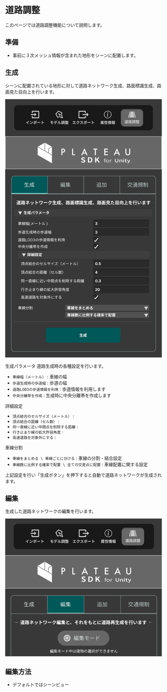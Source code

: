 # 道路調整

このページでは道路調整機能について説明します。

## 準備

- 事前に３次メッシュ情報が含まれた地形をシーンに配置します。

## 生成

シーンに配置されている地形に対して道路ネットワーク生成、路面標識生成、路面見た目向上を行います。

![](../resources/manual/roadAjdust/roadGenerate_Panel.png)

生成パラメータ
道路生成時の各種設定を行います。

- `車線幅（メートル）` : 車線の幅
- `歩道生成時の歩道幅` : 歩道の幅
- `道路LOD3の歩道情報を利用` : 歩道情報を利用します
- `中央分離帯を作成` : 生成時に中央分離帯を作成します

詳細設定
- `頂点結合のセルサイズ（メートル）` :
- `頂点結合の距離（セル数）` :
- `同一直線に近い中間点を削除する距離` :
- `行き止まり線の拡大許容角度` :
- `高速道路を対象外にする` :

車線分割  
   - `車線をまとめる \ 車線ごとに分ける` : 車線の分割・結合設定
   - `車線数に比例する確率で配置 \ 全ての交差点に配置` : 車線配置に関する設定

上記設定を行い「生成ボタン」を押下すると自動で道路ネットワークが生成されます。

## 編集

生成した道路ネットワークの編集を行います。

![](../resources/manual/roadAjdust/roadEdit_Panel01.png)

## 編集方法
- デフォルトではシーンビュー